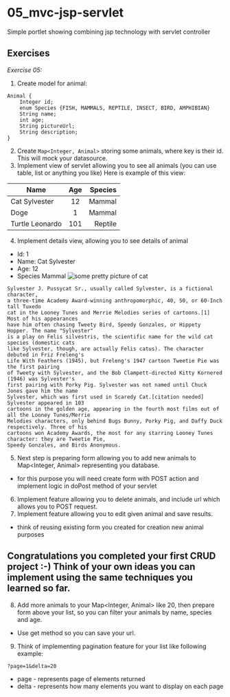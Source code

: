 # 05_mvc-jsp-servlet
Simple portlet showing combining jsp technology with servlet controller


## Exercises

*Exercise 05:*
1. Create model for animal:
```
Animal {
    Integer id;
    enum Species {FISH, MAMMALS, REPTILE, INSECT, BIRD, AMPHIBIAN}
    String name;
    int age;
    String pictureUrl;
    String description;
}
```
2. Create `Map<Integer, Animal>` storing some animals, where key is their id. This will mock your datasource.
3. Implement view of servlet allowing you to see all animals (you can use table, list or anything you like)
Here is example of this view:

| Name            | Age           |Species  |
| ----------------|:-------------:| -------:|
| Cat Sylvester   |12             | Mammal  |
| Doge            |1              | Mammal  |
| Turtle Leonardo |101            | Reptile |

4. Implement details view, allowing you to see details of animal
- Id: 1
- Name: Cat Sylvester
- Age: 12
- Species Mammal
![some pretty picture of cat](http://images5.fanpop.com/image/photos/30900000/Sylvester-the-Cat-warner-brothers-animation-30976217-250-262.jpg "some pretty picture of cat")
```
Sylvester J. Pussycat Sr., usually called Sylvester, is a fictional character,
a three-time Academy Award-winning anthropomorphic, 40, 50, or 60-Inch tall Tuxedo
cat in the Looney Tunes and Merrie Melodies series of cartoons.[1] Most of his appearances
have him often chasing Tweety Bird, Speedy Gonzales, or Hippety Hopper. The name "Sylvester"
is a play on Felis silvestris, the scientific name for the wild cat species (domestic cats
like Sylvester, though, are actually Felis catus). The character debuted in Friz Freleng's
Life With Feathers (1945), but Freleng's 1947 cartoon Tweetie Pie was the first pairing
of Tweety with Sylvester, and the Bob Clampett-directed Kitty Kornered (1946) was Sylvester's
first pairing with Porky Pig. Sylvester was not named until Chuck Jones gave him the name
Sylvester, which was first used in Scaredy Cat.[citation needed] Sylvester appeared in 103
cartoons in the golden age, appearing in the fourth most films out of all the Looney Tunes/Merrie
Melodies characters, only behind Bugs Bunny, Porky Pig, and Daffy Duck respectively. Three of his
cartoons won Academy Awards, the most for any starring Looney Tunes character: they are Tweetie Pie,
Speedy Gonzales, and Birds Anonymous.
```
5. Next step is preparing form allowing you to add new animals to Map<Integer, Animal> representing you database.
- for this purpose you will need create form with POST action and implement logic in doPost method of your servlet
6. Implement feature allowing you to delete animals, and include url which allows you to POST request.
7. Implement feature allowing you to edit given animal and save results.
- think of reusing existing form you created for creation new animal purposes
## Congratulations you completed your first CRUD project :-) Think of your own ideas you can implement using the same techniques you learned so far.
8. Add more animals to your Map<Integer, Animal> like 20, then prepare form above your list, so you can filter your animals by name, species and age.
- Use get method so you can save your url.
9. Think of implementing pagination feature for your list like following example:
```
?page=1&delta=20
```
- page - represents page of elements returned
- delta - represents how many elements you want to display on each page